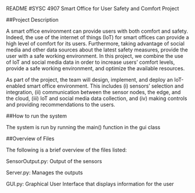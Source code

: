 README
#SYSC 4907 Smart Office for User Safety and Comfort Project


##Project Description

A smart office environment can provide users with both comfort and safety. Indeed, the use of the internet of things (IoT) for smart offices can provide a high level of comfort for its users. Furthermore, taking advantage of social media and other data sources about the latest safety measures, provide the user with a safe working environment. In this project, we combine the use of IoT and social media data in order to increase users’ comfort levels, provide a safe working environment, and optimize the available resources.

As part of the project, the team will design, implement, and deploy an IoT-enabled smart office environment. This includes (i) sensors’ selection and integration, (ii) communication between the sensor nodes, the edge, and the cloud, (iii) IoT and social media data collection, and (iv) making controls and providing recommendations to the users.



##How to run the system

The system is run by running the main() function in the gui class 



##Overview of Files   

The following is a brief overview of the files listed:


SensorOutput.py: Output of the sensors

Server.py: Manages the outputs

GUI.py: Graphical User Interface that displays information for the user
